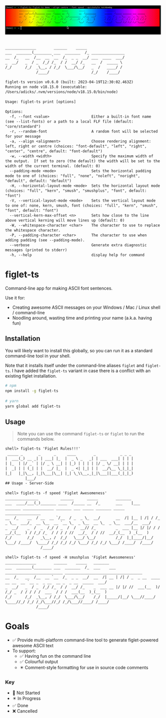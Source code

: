 ![Figlet TS Logo](../../docs/figlet-ts-demo-03.gif 'Figlet TS')


```text

______________        ______    _____
___  _______(________ ___  _______  /_ _______________
__  /_   __  /__  __ `__  /_  _ _  __/ ___  ____  ___/
_  __/   _  / _  /_/ /_  / /  __/ /_   __  /  _____ \
/_/      /_/  _\__, / /_/  \___/\__/   _  /   ____/ /
              /____/                   /_/    /____/

figlet-ts version v0.6.0 (built: 2023-04-19T12:30:02.463Z)
Running on node v18.15.0 (executable: /Users/adicks/.nvm/versions/node/v18.15.0/bin/node)

Usage: figlet-ts print [options]

Options:
  -f, --font <value>                   Either a built-in font name (see --list-fonts) or a path to a local FLF file (default: "core/standard")
  -r, --random-font                    A random font will be selected for your message
  -a, --align <alignment>              Choose rendering alignment: left, right or centre (choices: "font-default", "left", "right", "center", "centre", default: "font-default")
  -w, --width <width>                  Specify the maximum width of the output.  If set to zero (the default) the width will be set to the width of the current terminal. (default: 0)
  --padding-mode <mode>                Sets the horizontal padding mode to one of (choices: "full", "none", "noleft", "noright", "default", default: "default")
  -H, --horizontal-layout-mode <mode>  Sets the horizontal layout mode (choices: "full", "kern", "smush", "smushplus", "font", default: "font")
  -V, --vertical-layout-mode <mode>    Sets the vertical layout mode to one of: none, kern, smush, font (choices: "full", "kern", "smush", "font", default: "font")
  --vertical-kern-max-offset <n>       Sets how close to the line above vertical kerning will move lines up (default: 0)
  -W, --whitespace-character <char>    The character to use to replace the whitespace character.
  -P, --padding-character <char>       The character to use when adding padding (see --padding-mode).
  --verbose                            Generate extra diagnostic messages (printed to stderr)
  -h, --help                           display help for command
```

# figlet-ts

Command-line app for making ASCII font sentences.

Use it for:

-   Creating awesome ASCII messages on your Windows / Mac / Linux shell / command-line
-   Noodling around, wasting time and printing your name (a.k.a. having fun)

## Installation

You will likely want to install this globally, so you can run it as a standard command-line tool in your shell.

Note that it installs itself under the command-line aliases `figlet` and `figlet-ts`. I have added the `figlet-ts` variant in case there is a conflict with an existing figlet installation.

```bash
# npm
npm install -g figlet-ts

# yarn
yarn global add figlet-ts
```

## Usage

> Note you can use the command `figlet-ts` or `figlet` to run the commands below.

```text
shell> figlet-ts 'Figlet Rules!!!'
 _____ _       _      _     ____        _           _ _ _
|  ___(_) __ _| | ___| |_  |  _ \ _   _| | ___  ___| | | |
| |_  | |/ _` | |/ _ \ __| | |_) | | | | |/ _ \/ __| | | |
|  _| | | (_| | |  __/ |_  |  _ <| |_| | |  __/\__ \_|_|_|
|_|   |_|\__, |_|\___|\__| |_| \_\\__,_|_|\___||___(_|_|_)
         |___/
## Usage - Server-Side

shell> figlet-ts -f speed 'Figlet Awesomeness'
_______________          ______      _____        _______
___  ____/___(_)_______ ____  /_____ __  /_       ___    |___      _______ ______________ _______ ___ _____ _______ _____ ________________
__  /_    __  / __  __ `/__  / _  _ \_  __/       __  /| |__ | /| / /_  _ \__  ___/_  __ \__  __ `__ \_  _ \__  __ \_  _ \__  ___/__  ___/
_  __/    _  /  _  /_/ / _  /  /  __// /_         _  ___ |__ |/ |/ / /  __/_(__  ) / /_/ /_  / / / / //  __/_  / / //  __/_(__  ) _(__  )
/_/       /_/   _\__, /  /_/   \___/ \__/         /_/  |_|____/|__/  \___/ /____/  \____/ /_/ /_/ /_/ \___/ /_/ /_/ \___/ /____/  /____/
                /____/

shell> figlet-ts -f speed -H smushplus 'Figlet Awesomeness'
______________        ______    _____   _______
___  _______(________ ___  _______  /_  ___    ___      __________________________ ___________________________________
__  /_   __  /__  __ `__  /_  _ _  __/  __  /| __ | /| / _  _ __  ____  __ __  __ `__ _  _ __  __ _  _ __  _____  ___/
_  __/   _  / _  /_/ /_  / /  __/ /_    _  ___ __ |/ |/ //  ___(__  )/ /_/ _  / / / / /  ___  / / /  ___(__  )_(__  )
/_/      /_/  _\__, / /_/  \___/\__/    /_/  |_____/|__/ \___//____/ \____//_/ /_/ /_/\___//_/ /_/\___//____/ /____/
              /____/
```

# Goals

-   ✅ Provide multi-platform command-line tool to generate figlet-powered awesome ASCII text
-   To support:
    -   ✅ Having fun on the command line
    -   ✅️ Colourful output
    -   ✴️ Comment-style formatting for use in source code comments

### Key

-   🔲️ Not Started
-   ✴️ In Progress
-   ✅ Done
-   ❌ Cancelled
